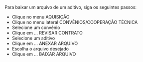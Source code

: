 Para baixar um arquivo de um aditivo, siga os seguintes passos:

* Clique no menu AQUISIÇÃO
* Clique no menu lateral CONVÊNIOS/COOPERAÇÃO TÉCNICA
* Selecione um convênio
* Clique em ... REVISAR CONTRATO
* Selecione um aditivo
* Clique em ... ANEXAR ARQUIVO
* Escolha o arquivo desejado
* Clique em ... BAIXAR ARQUIVO

